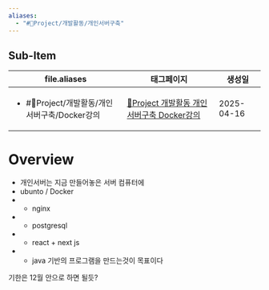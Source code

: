 ```yaml
---
aliases:
  - "#🐲Project/개발활동/개인서버구축"
---
```

## Sub-Item
| file.aliases                                      | 태그페이지                                                                 | 생성일        |
| ------------------------------------------------- | --------------------------------------------------------------------- | ---------- |
| <ul><li>#🐲Project/개발활동/개인서버구축/Docker강의</li></ul> | [🐲Project 개발활동 개인서버구축 Docker강의](./%F0%9F%90%B2Project%20%EA%B0%9C%EB%B0%9C%ED%99%9C%EB%8F%99%20%EA%B0%9C%EC%9D%B8%EC%84%9C%EB%B2%84%EA%B5%AC%EC%B6%95%20Docker%EA%B0%95%EC%9D%98.md) | 2025-04-16 |



# Overview

- 개인서버는 지금 만들어놓은 서버 컴퓨터에
- ubunto / Docker 
-  + nginx
-  + postgresql   
-  + react + next js
-  + java
기반의 프로그램을 만드는것이 목표이다

기한은 12월 안으로 하면 될듯?
